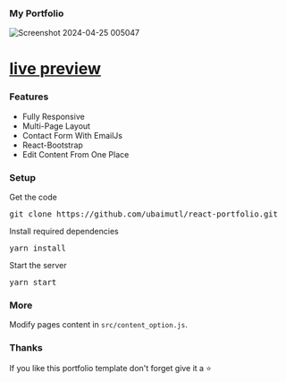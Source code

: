 ### My Portfolio 
![Screenshot 2024-04-25 005047](https://github.com/namishagurunani/Portfolio/assets/126158413/d72fc101-91fc-4f34-a719-ef38d2a9bcfa)

# [live preview](https://portfolio-sandy-six-55.vercel.app/)

### Features

- Fully Responsive
- Multi-Page Layout
- Contact Form With EmailJs
- React-Bootstrap
- Edit Content From One Place

### Setup

Get the code

<pre>git clone https://github.com/ubaimutl/react-portfolio.git</pre>
 
Install required dependencies

<pre>yarn install</pre>


Start the server

<pre>yarn start</pre>

### More

Modify pages content in  `src/content_option.js`.

### Thanks

If you like this portfolio template don't forget give it a ⭐ 
